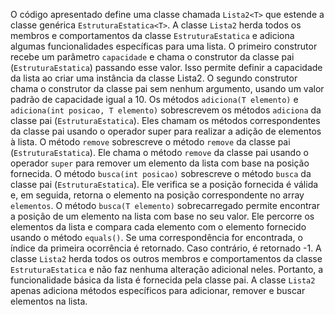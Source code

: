 O código apresentado define uma classe chamada `Lista2<T>` que estende a classe genérica `EstruturaEstatica<T>`. A classe `Lista2` herda todos os membros e comportamentos da classe `EstruturaEstatica` e adiciona algumas funcionalidades específicas para uma lista.
O primeiro construtor recebe um parâmetro `capacidade` e chama o construtor da classe pai (`EstruturaEstatica`) passando esse valor. Isso permite definir a capacidade da lista ao criar uma instância da classe Lista2. O segundo construtor chama o construtor da classe pai sem nenhum argumento, usando um valor padrão de capacidade igual a 10.
Os métodos `adiciona(T elemento)` e `adiciona(int posicao, T elemento)` sobrescrevem os métodos `adiciona` da classe pai (`EstruturaEstatica`). Eles chamam os métodos correspondentes da classe pai usando o operador super para realizar a adição de elementos à lista.
O método `remove` sobrescreve o método `remove` da classe pai (`EstruturaEstatica`). Ele chama o método `remove` da classe pai usando o operador `super` para remover um elemento da lista com base na posição fornecida.
O método `busca(int posicao)` sobrescreve o método `busca` da classe pai (`EstruturaEstatica`). Ele verifica se a posição fornecida é válida e, em seguida, retorna o elemento na posição correspondente no array `elementos`.
O método `busca(T elemento)` sobrecarregado permite encontrar a posição de um elemento na lista com base no seu valor. Ele percorre os elementos da lista e compara cada elemento com o elemento fornecido usando o método `equals()`. Se uma correspondência for encontrada, o índice da primeira ocorrência é retornado. Caso contrário, é retornado -1.
A classe `Lista2` herda todos os outros membros e comportamentos da classe `EstruturaEstatica` e não faz nenhuma alteração adicional neles. Portanto, a funcionalidade básica da lista é fornecida pela classe pai. A classe `Lista2` apenas adiciona métodos específicos para adicionar, remover e buscar elementos na lista.